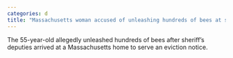 ```yaml
---
categories: d
title: "Massachusetts woman accused of unleashing hundreds of bees at sheriff’s deputies"
---
```

The 55-year-old allegedly unleashed hundreds of bees after sheriff’s deputies arrived at a Massachusetts home to serve an eviction notice.